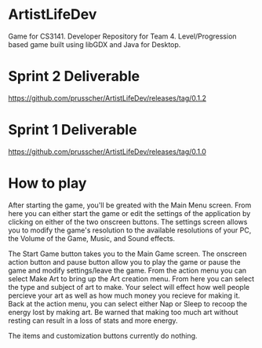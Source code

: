 # ArtistLifeDev
Game for CS3141. Developer Repository for Team 4.
Level/Progression based game built using libGDX and Java for Desktop.

# Sprint 2 Deliverable
https://github.com/prusscher/ArtistLifeDev/releases/tag/0.1.2

# Sprint 1 Deliverable
https://github.com/prusscher/ArtistLifeDev/releases/tag/0.1.0

# How to play
After starting the game, you'll be greated with the Main Menu screen. From here you can either start the game or edit the settings of the application by clicking on either of the two onscreen buttons. The settings screen allows you to modify the game's resolution to the available resolutions of your PC, the Volume of the Game, Music, and Sound effects.

The Start Game button takes you to the Main Game screen. The onscreen action button and pause button allow you to play the game or pause the game and modify settings/leave the game. From the action menu you can select Make Art to bring up the Art creation menu. From here you can select the type and subject of art to make. Your select will effect how well people percieve your art as well as how much money you recieve for making it. Back at the action menu, you can select either Nap or Sleep to recoop the energy lost by making art. Be warned that making too much art without resting can result in a loss of stats and more energy.

The items and customization buttons currently do nothing.
